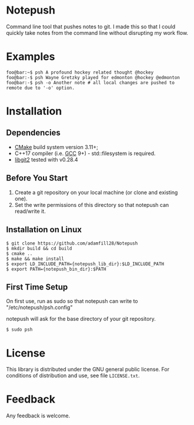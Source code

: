 Notepush
====================================

Command line tool that pushes notes to git. I made this so that I could quickly take notes from the command line without disrupting my work flow. 


Examples
=======



```console
foo@bar:~$ psh A profound hockey related thought @hockey
foo@bar:-$ psh Wayne Gretzky played for edmonton @hockey @edmonton
foo@bar:-$ psh -o Another note # all local changes are pushed to remote due to '-o' option.
```

Installation 
==========================

Dependencies
------------

- [CMake] build system version 3.11+;
- C++17 compiler (i.e. [GCC] 9+) - std::filesystem is required.
- [libgit2] tested with v0.28.4

Before You Start
------------
1. Create a git repository on your local machine (or clone and existing one).
2. Set the write permissions of this directory so that notepush can read/write it.

Installation on Linux
---------------------

    $ git clone https://github.com/adamfill28/Notepush
    $ mkdir build && cd build
    $ cmake ..
    $ make && make install
    $ export LD_INCLUDE_PATH={notepush_lib_dir}:$LD_INCLUDE_PATH
    $ export PATH={notepush_bin_dir}:$PATH
    

First Time Setup
---------------------
On first use, run as sudo so that notepush can write to "/etc/notepush/psh.config"

notepush will ask for the base directory of your git repository.

    $ sudo psh
    
License
=======

This library is distributed under the GNU general public license. For conditions of distribution and use,
see file `LICENSE.txt`.

Feedback
========

Any feedback is welcome.

[CMake]: https://cmake.org/
[GCC]: https://gcc.gnu.org/
[libgit2]: https://github.com/libgit2/libgit2
